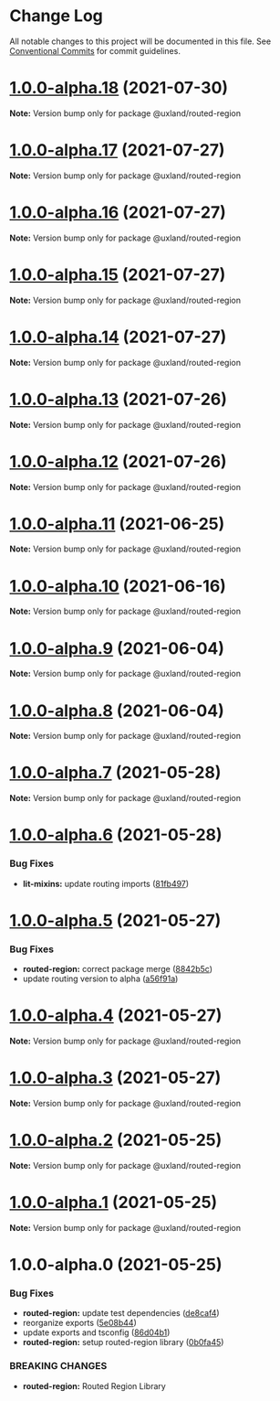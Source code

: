 # Change Log

All notable changes to this project will be documented in this file.
See [Conventional Commits](https://conventionalcommits.org) for commit guidelines.

# [1.0.0-alpha.18](https://github.com/uxland/lit/compare/@uxland/routed-region@1.0.0-alpha.17...@uxland/routed-region@1.0.0-alpha.18) (2021-07-30)

**Note:** Version bump only for package @uxland/routed-region





# [1.0.0-alpha.17](https://github.com/uxland/lit/compare/@uxland/routed-region@1.0.0-alpha.16...@uxland/routed-region@1.0.0-alpha.17) (2021-07-27)

**Note:** Version bump only for package @uxland/routed-region





# [1.0.0-alpha.16](https://github.com/uxland/lit/compare/@uxland/routed-region@1.0.0-alpha.15...@uxland/routed-region@1.0.0-alpha.16) (2021-07-27)

**Note:** Version bump only for package @uxland/routed-region





# [1.0.0-alpha.15](https://github.com/uxland/lit/compare/@uxland/routed-region@1.0.0-alpha.14...@uxland/routed-region@1.0.0-alpha.15) (2021-07-27)

**Note:** Version bump only for package @uxland/routed-region





# [1.0.0-alpha.14](https://github.com/uxland/lit/compare/@uxland/routed-region@1.0.0-alpha.13...@uxland/routed-region@1.0.0-alpha.14) (2021-07-27)

**Note:** Version bump only for package @uxland/routed-region





# [1.0.0-alpha.13](https://github.com/uxland/lit/compare/@uxland/routed-region@1.0.0-alpha.12...@uxland/routed-region@1.0.0-alpha.13) (2021-07-26)

**Note:** Version bump only for package @uxland/routed-region





# [1.0.0-alpha.12](https://github.com/uxland/lit/compare/@uxland/routed-region@1.0.0-alpha.11...@uxland/routed-region@1.0.0-alpha.12) (2021-07-26)

**Note:** Version bump only for package @uxland/routed-region





# [1.0.0-alpha.11](https://github.com/uxland/lit/compare/@uxland/routed-region@1.0.0-alpha.10...@uxland/routed-region@1.0.0-alpha.11) (2021-06-25)

**Note:** Version bump only for package @uxland/routed-region





# [1.0.0-alpha.10](https://github.com/uxland/lit/compare/@uxland/routed-region@1.0.0-alpha.9...@uxland/routed-region@1.0.0-alpha.10) (2021-06-16)

**Note:** Version bump only for package @uxland/routed-region





# [1.0.0-alpha.9](https://github.com/uxland/lit/compare/@uxland/routed-region@1.0.0-alpha.8...@uxland/routed-region@1.0.0-alpha.9) (2021-06-04)

**Note:** Version bump only for package @uxland/routed-region





# [1.0.0-alpha.8](https://github.com/uxland/lit/compare/@uxland/routed-region@1.0.0-alpha.7...@uxland/routed-region@1.0.0-alpha.8) (2021-06-04)

**Note:** Version bump only for package @uxland/routed-region





# [1.0.0-alpha.7](https://github.com/uxland/lit/compare/@uxland/routed-region@1.0.0-alpha.6...@uxland/routed-region@1.0.0-alpha.7) (2021-05-28)

**Note:** Version bump only for package @uxland/routed-region





# [1.0.0-alpha.6](https://github.com/uxland/lit/compare/@uxland/routed-region@1.0.0-alpha.5...@uxland/routed-region@1.0.0-alpha.6) (2021-05-28)


### Bug Fixes

* **lit-mixins:** update routing imports ([81fb497](https://github.com/uxland/lit/commit/81fb49729a61420a25825da9442863d81e3d090a))





# [1.0.0-alpha.5](https://github.com/uxland/lit/compare/@uxland/routed-region@1.0.0-alpha.4...@uxland/routed-region@1.0.0-alpha.5) (2021-05-27)


### Bug Fixes

* **routed-region:** correct package merge ([8842b5c](https://github.com/uxland/lit/commit/8842b5c1a7f6f6c25316edb7cf9b585ad905c2cf))
* update routing version to alpha ([a56f91a](https://github.com/uxland/lit/commit/a56f91abfd64e257848f5d8de275170c1ad2be5c))





# [1.0.0-alpha.4](https://github.com/uxland/lit/compare/@uxland/routed-region@1.0.0-alpha.3...@uxland/routed-region@1.0.0-alpha.4) (2021-05-27)

**Note:** Version bump only for package @uxland/routed-region





# [1.0.0-alpha.3](https://github.com/uxland/lit/compare/@uxland/routed-region@1.0.0-alpha.2...@uxland/routed-region@1.0.0-alpha.3) (2021-05-27)

**Note:** Version bump only for package @uxland/routed-region





# [1.0.0-alpha.2](https://github.com/uxland/lit/compare/@uxland/routed-region@1.0.0-alpha.1...@uxland/routed-region@1.0.0-alpha.2) (2021-05-25)

**Note:** Version bump only for package @uxland/routed-region





# [1.0.0-alpha.1](https://github.com/uxland/lit/compare/@uxland/routed-region@1.0.0-alpha.0...@uxland/routed-region@1.0.0-alpha.1) (2021-05-25)

**Note:** Version bump only for package @uxland/routed-region





# 1.0.0-alpha.0 (2021-05-25)


### Bug Fixes

* **routed-region:** update test dependencies ([de8caf4](https://github.com/uxland/lit/commit/de8caf4be2954cbbb3301ec55804f40dfdd720eb))
* reorganize exports ([5e08b44](https://github.com/uxland/lit/commit/5e08b44998179d4801ee679d03735eca90bcd9e1))
* update exports and tsconfig ([86d04b1](https://github.com/uxland/lit/commit/86d04b1a86be5bb25ae795a1154dc4de277e0fe7))
* **routed-region:** setup routed-region library ([0b0fa45](https://github.com/uxland/lit/commit/0b0fa45d88b488a360dbbb917f06cc51f0ce273f))


### BREAKING CHANGES

* **routed-region:** Routed Region Library
